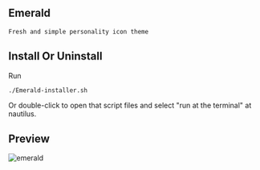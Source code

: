## Emerald
    Fresh and simple personality icon theme

## Install Or Uninstall
Run

    ./Emerald-installer.sh

Or double-click to open that script files and select "run at the terminal" at nautilus.

## Preview
![emerald](../master/Preview.jpg)

